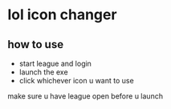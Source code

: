 # lol icon changer

## how to use
* start league and login
* launch the exe
* click whichever icon u want to use

make sure u have league open before u launch
